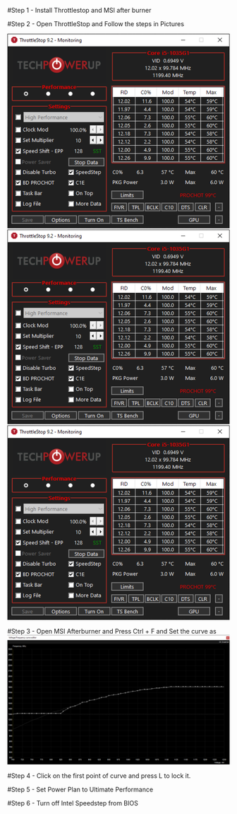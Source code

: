 #Step 1 - Install Throttlestop and MSI after burner

#Step 2 - Open ThrottleStop and Follow the steps in Pictures

![picture](throttlestop-step1.PNG)
![picture](throttlestop-step1.PNG)
![picture](throttlestop-step1.PNG)


#Step 3 - Open MSI Afterburner and Press Ctrl + F and Set the curve as ![picture](msi_afterburnerctrctrl+f.PNG)

#Step 4 - Click on the first point of curve and press L to lock it.

#Step 5 - Set Power Plan to Ultimate Performance

#Step 6 - Turn off Intel Speedstep from BIOS 